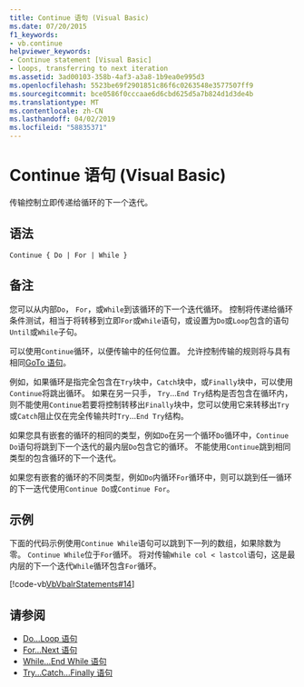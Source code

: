 ```yaml
---
title: Continue 语句 (Visual Basic)
ms.date: 07/20/2015
f1_keywords:
- vb.continue
helpviewer_keywords:
- Continue statement [Visual Basic]
- loops, transferring to next iteration
ms.assetid: 3ad00103-358b-4af3-a3a8-1b9ea0e995d3
ms.openlocfilehash: 5523be69f2901851c86f6c0263548e3577507ff9
ms.sourcegitcommit: bce0586f0cccaae6d6cbd625d5a7b824d1d3de4b
ms.translationtype: MT
ms.contentlocale: zh-CN
ms.lasthandoff: 04/02/2019
ms.locfileid: "58835371"
---
```

# <a name="continue-statement-visual-basic"></a>Continue 语句 (Visual Basic)
传输控制立即传递给循环的下一个迭代。  
  
## <a name="syntax"></a>语法  
  
```  
Continue { Do | For | While }  
```  
  
## <a name="remarks"></a>备注  
 您可以从内部`Do`， `For`，或`While`到该循环的下一个迭代循环。 控制将传递给循环条件测试，相当于将转移到立即`For`或`While`语句，或设置为`Do`或`Loop`包含的语句`Until`或`While`子句。  
  
 可以使用`Continue`循环，以便传输中的任何位置。 允许控制传输的规则将与具有相同[GoTo 语句](../../../visual-basic/language-reference/statements/goto-statement.md)。  
  
 例如，如果循环是指完全包含在`Try`块中，`Catch`块中，或`Finally`块中，可以使用`Continue`将跳出循环。 如果在另一只手， `Try`...`End Try`结构是否包含在循环内，则不能使用`Continue`若要将控制转移出`Finally`块中，您可以使用它来转移出`Try`或`Catch`阻止仅在完全传输共时`Try`...`End Try`结构。  
  
 如果您具有嵌套的循环的相同的类型，例如`Do`在另一个循环`Do`循环中，`Continue Do`语句将跳到下一个迭代的最内层`Do`包含它的循环。 不能使用`Continue`跳到相同类型的包含循环的下一个迭代。  
  
 如果您有嵌套的循环的不同类型，例如`Do`内循环`For`循环中，则可以跳到任一循环的下一迭代使用`Continue Do`或`Continue For`。  
  
## <a name="example"></a>示例  
 下面的代码示例使用`Continue While`语句可以跳到下一列的数组，如果除数为零。 `Continue While`位于`For`循环。 将对传输`While col < lastcol`语句，这是最内层的下一个迭代`While`循环包含`For`循环。  
  
 [!code-vb[VbVbalrStatements#14](~/samples/snippets/visualbasic/VS_Snippets_VBCSharp/VbVbalrStatements/VB/Class1.vb#14)]  
  
## <a name="see-also"></a>请参阅

- [Do...Loop 语句](../../../visual-basic/language-reference/statements/do-loop-statement.md)
- [For...Next 语句](../../../visual-basic/language-reference/statements/for-next-statement.md)
- [While...End While 语句](../../../visual-basic/language-reference/statements/while-end-while-statement.md)
- [Try...Catch...Finally 语句](../../../visual-basic/language-reference/statements/try-catch-finally-statement.md)
